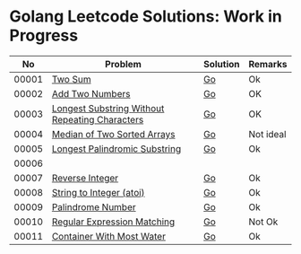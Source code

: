 # Golang Leetcode Solutions: Work in Progress

|No|Problem|Solution|Remarks
|---|---|---|---|
|00001|[Two Sum](./00001/00001_two_sum.md)|[Go](./00001/00001_two_sum.go)|Ok|
|00002|[Add Two Numbers](./00002/00002_add_two_numbers.md)|[Go](./00002/00002_add_two_numbers.go)|OK|
|00003|[Longest Substring Without Repeating Characters](./00003/problem.md)|[Go](./00003/solution.go)|OK|
|00004|[Median of Two Sorted Arrays](./00004/problem.md)|[Go](./00004/solution.go)|Not ideal|
|00005|[Longest Palindromic Substring](./00005/problem.md)|[Go](./00005/solution.go)|Ok|
|00006|||
|00007|[Reverse Integer](./00007/problem.md)|[Go](./00007/solution.go)|Ok|
|00008|[String to Integer (atoi)](./00008/problem.md)|[Go](./00008/solution.go)|Ok|
|00009|[Palindrome Number](./00009/problem.md)|[Go](./00009/solution.go)|Ok|
|00010|[Regular Expression Matching](./00010/problem.md)|[Go](./00010/solution.go)|Not Ok|
|00011|[Container With Most Water](./00011/problem.md)|[Go](./00011/solution.go)|Ok|